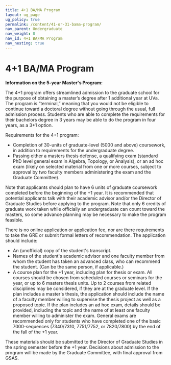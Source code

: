 ```yaml
---
title: 4+1 BA/MA Program
layout: ug_page
ug_policy: true
permalink: /content/41-or-31-bama-program/
nav_parent: Undergraduate
nav_weight: 8
nav_id: 4+1 BA/MA Program
nav_nesting: true
---
```


<h1 class="mb-3">4+1 BA/MA Program</h1>

**Information on the 5-year Master&#39;s Program:**

The 4+1 program offers streamlined admission to the graduate school for the purpose of obtaining a master’s degree after 1 additional year at UVa. The program is “terminal,” meaning that you would not be eligible to continue toward a doctoral degree without going through the usual, full admission process.  Students who are able to complete the requirements for their bachelors degree in 3 years may be able to do the program in four years, as a 3+1 option.

Requirements for the 4+1 program:

- Completion of 30-units of graduate-level (5000 and above) coursework, in addition to requirements for the undergraduate degree.
- Passing either a masters thesis defense, a qualifying exam (standard PhD level general exam in Algebra, Topology, or Analysis), or an ad hoc exam (likely on selected material from one or more courses, subject to approval by two faculty members administering the exam and the Graduate Committee).

Note that applicants should plan to have 6 units of graduate coursework completed before the beginning of the +1 year. It is recommended that potential applicants talk with their academic advisor and/or the Director of Graduate Studies before applying to the program. Note that only 6 credits of graduate work taken while officially an undergraduate can count toward the masters, so some advance planning may be necessary to make the program feasible.


There is no online application or application fee, nor are there requirements to take the GRE or submit formal letters of recommendation.  The application should include:

- An (unofficial) copy of the student's transcript.
- Names of the student's academic advisor and one faculty member from whom the student has taken an advanced class, who can recommend the student.  (Can be the same person, if applicable.)
- A course plan for the +1 year, including plan for thesis or exam.  All courses should be chosen from scheduled courses or seminars for the year, or up to 6 masters thesis units.   Up to 2 courses from related disciplines may be considered, if they are at the graduate level. 
    If the plan includes a master's thesis, the application should include the name of a faculty member willing to supervise the thesis project as well as a proposed topic.  If the plan includes an ad hoc exam, details should be provided, including the topic and the name of at least one faculty member willing to administer the exam. General exams are recommended only for students who have completed one of the basic 7000-sequences (7340/7310, 7751/7752, or 7820/7800) by the end of the fall of the +1 year.  

These materials should be submitted to the Director of Graduate Studies in the spring semester before the +1 year.  Decisions about admission to the program will be made by the Graduate Committee, with final approval from GSAS.